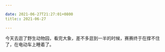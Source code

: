 ```yaml
---

date: 2021-06-27T21:27:01+0800
title:: 2021-06-27

---
```


今天去逛了野生动物园，看完大象，差不多逛到一半的时候，赛赛终于在撑不住了，在电动车上睡着了。
